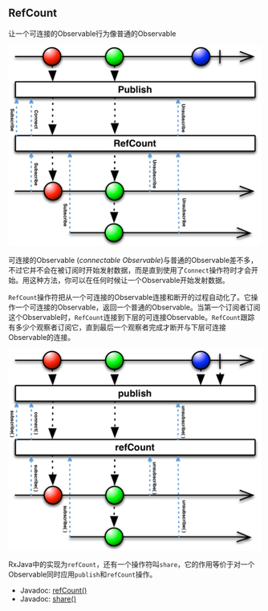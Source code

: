 ## RefCount

让一个可连接的Observable行为像普通的Observable

![refCount](../images/operators/publishRefCount.c.png)

可连接的Observable (*connectable Observable*)与普通的Observable差不多，不过它并不会在被订阅时开始发射数据，而是直到使用了`Connect`操作符时才会开始。用这种方法，你可以在任何时候让一个Observable开始发射数据。

`RefCount`操作符把从一个可连接的Observable连接和断开的过程自动化了。它操作一个可连接的Observable，返回一个普通的Observable。当第一个订阅者订阅这个Observable时，`RefCount`连接到下层的可连接Observable。`RefCount`跟踪有多少个观察者订阅它，直到最后一个观察者完成才断开与下层可连接Observable的连接。

![refCount](../images/operators/publishRefCount.png)

RxJava中的实现为`refCount`，还有一个操作符叫`share`，它的作用等价于对一个Observable同时应用`publish`和`refCount`操作。

* Javadoc: [refCount()](http://reactivex.io/RxJava/javadoc/rx/observables/ConnectableObservable.html#refCount())
* Javadoc: [share()](http://reactivex.io/RxJava/javadoc/rx/Observable.html#share())


